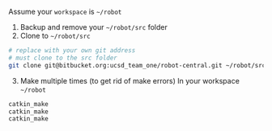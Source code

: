 Assume your `workspace` is `~/robot`
1. Backup and remove your `~/robot/src` folder
2. Clone to `~/robot/src`
```sh
# replace with your own git address
# must clone to the src folder
git clone git@bitbucket.org:ucsd_team_one/robot-central.git ~/robot/src
```
3. Make multiple times (to get rid of make errors)
In your workspace `~/robot`
```sh
catkin_make
catkin_make
catkin_make
```
